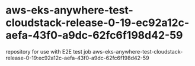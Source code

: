 # aws-eks-anywhere-test-cloudstack-release-0-19-ec92a12c-aefa-43f0-a9dc-62fc6f198d42-59
repository for use with E2E test job aws-eks-anywhere-test-cloudstack-release-0-19:ec92a12c-aefa-43f0-a9dc-62fc6f198d42-59
